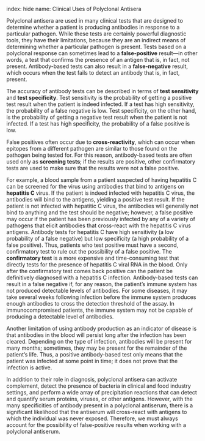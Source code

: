index: hide
name: Clinical Uses of Polyclonal Antisera

Polyclonal antisera are used in many clinical tests that are designed to determine whether a patient is producing antibodies in response to a particular pathogen. While these tests are certainly powerful diagnostic tools, they have their limitations, because they are an indirect means of determining whether a particular pathogen is present. Tests based on a polyclonal response can sometimes lead to a  **false-positive** result—in other words, a test that confirms the presence of an antigen that is, in fact, not present. Antibody-based tests can also result in a  **false-negative** result, which occurs when the test fails to detect an antibody that is, in fact, present.

The accuracy of antibody tests can be described in terms of  **test sensitivity** and  **test specificity**. Test sensitivity is the probability of getting a positive test result when the patient is indeed infected. If a test has high sensitivity, the probability of a false negative is low. Test specificity, on the other hand, is the probability of getting a negative test result when the patient is not infected. If a test has high specificity, the probability of a false positive is low.

False positives often occur due to  **cross-reactivity**, which can occur when epitopes from a different pathogen are similar to those found on the pathogen being tested for. For this reason, antibody-based tests are often used only as  **screening tests**; if the results are positive, other confirmatory tests are used to make sure that the results were not a false positive.

For example, a blood sample from a patient suspected of having hepatitis C can be screened for the virus using antibodies that bind to antigens on  **hepatitis C** virus. If the patient is indeed infected with hepatitis C virus, the antibodies will bind to the antigens, yielding a positive test result. If the patient is not infected with hepatitic C virus, the antibodies will generally not bind to anything and the test should be negative; however, a false positive may occur if the patient has been previously infected by any of a variety of pathogens that elicit antibodies that cross-react with the hepatitis C virus antigens. Antibody tests for hepatitis C have high sensitivity (a low probability of a false negative) but low specificity (a high probability of a false positive). Thus, patients who test positive must have a second, confirmatory test to rule out the possibility of a false positive. The  **confirmatory test** is a more expensive and time-consuming test that directly tests for the presence of hepatitis C viral RNA in the blood. Only after the confirmatory test comes back positive can the patient be definitively diagnosed with a hepatitis C infection. Antibody-based tests can result in a false negative if, for any reason, the patient’s immune system has not produced detectable levels of antibodies. For some diseases, it may take several weeks following infection before the immune system produces enough antibodies to cross the detection threshold of the assay. In immunocompromised patients, the immune system may not be capable of producing a detectable level of antibodies.

Another limitation of using antibody production as an indicator of disease is that antibodies in the blood will persist long after the infection has been cleared. Depending on the type of infection, antibodies will be present for many months; sometimes, they may be present for the remainder of the patient’s life. Thus, a positive antibody-based test only means that the patient was infected at some point in time; it does not prove that the infection is active.

In addition to their role in diagnosis, polyclonal antisera can activate complement, detect the presence of bacteria in clinical and food industry settings, and perform a wide array of precipitation reactions that can detect and quantify serum proteins, viruses, or other antigens. However, with the many specificities of antibody present in a polyclonal antiserum, there is a significant likelihood that the antiserum will cross-react with antigens to which the individual was never exposed. Therefore, we must always account for the possibility of false-positive results when working with a polyclonal antiserum.

